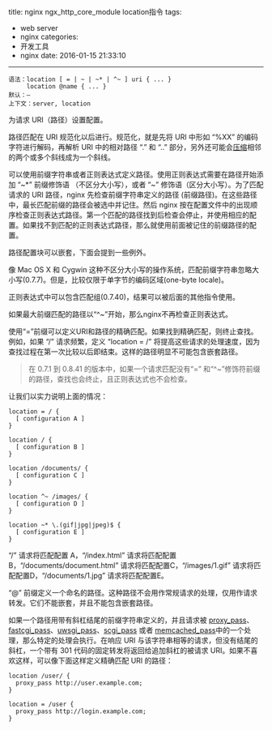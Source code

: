 title: nginx ngx_http_core_module location指令
tags:
  - web server
  - nginx
categories:
  - 开发工具
  - nginx
date: 2016-01-15 21:33:10
---


	语法：location [ = | ~ | ~* | ^~ ] uri { ... }
	     location @name { ... }
	默认：—
	上下文：server, location

为请求 URI（路径）设置配置。

<!-- more -->

路径匹配在 URI 规范化以后进行。规范化，就是先将 URI 中形如 “%XX” 的编码字符进行解码，再解析 URI 中的相对路径 “.” 和 “..” 部分，另外还可能会[压缩](http://nginx.org/en/docs/http/ngx_http_core_module.html#merge_slashes)相邻的两个或多个斜线成为一个斜线。

可以使用前缀字符串或者正则表达式定义路径。使用正则表达式需要在路径开始添加 “~*” 前缀修饰语 （不区分大小写），或者 “~” 修饰语（区分大小写）。为了匹配请求的 URI 路径，nginx 先检查前缀字符串定义的路径 (前缀路径)。在这些路径中，最长匹配前缀的路径会被选中并记住。然后 nginx 按在配置文件中的出现顺序检查正则表达式路径。第一个匹配的路径找到后检查会停止，并使用相应的配置。如果找不到匹配的正则表达式路径，那么就使用前面被记住的前缀路径的配置。

路径配置块可以嵌套，下面会提到一些例外。

像 Mac OS X 和 Cygwin 这种不区分大小写的操作系统，匹配前缀字符串忽略大小写(0.7.7)。但是，比较仅限于单字节的编码区域(one-byte locale)。

正则表达式中可以包含匹配组(0.7.40)，结果可以被后面的其他指令使用。

如果最大前缀匹配的路径以“^~”开始，那么nginx不再检查正则表达式。

使用“=”前缀可以定义URI和路径的精确匹配。如果找到精确匹配，则终止查找。例如，如果 “/” 请求频繁，定义 “location = /” 将提高这些请求的处理速度，因为查找过程在第一次比较以后即结束。这样的路径明显不可能包含嵌套路径。

>在 0.7.1 到 0.8.41 的版本中，如果一个请求匹配没有“=” 和“^~”修饰符前缀的路径，查找也会终止，且正则表达式也不会检查。

让我们以实力说明上面的情况：

	location = / {
      [ configuration A ]
	}

	location / {
      [ configuration B ]
	}

	location /documents/ {
      [ configuration C ]
	}

	location ^~ /images/ {
      [ configuration D ]
	}

	location ~* \.(gif|jpg|jpeg)$ {
      [ configuration E ]
	}

“/” 请求将匹配配置 A，“/index.html” 请求将匹配配置B，“/documents/document.html” 请求将匹配配置C，“/images/1.gif” 请求将匹配配置D，“/documents/1.jpg” 请求将匹配配置E。

“@” 前缀定义一个命名的路径。这种路径不会用作常规请求的处理，仅用作请求转发。它们不能嵌套，并且不能包含嵌套路径。

如果一个路径用带有斜杠结尾的前缀字符串定义的，并且请求被 [proxy_pass](http://nginx.org/en/docs/http/ngx_http_proxy_module.html#proxy_pass)、[fastcgi_pass](http://nginx.org/en/docs/http/ngx_http_fastcgi_module.html#fastcgi_pass)、[uwsgi_pass](http://nginx.org/en/docs/http/ngx_http_uwsgi_module.html#uwsgi_pass)、[scgi_pass](http://nginx.org/en/docs/http/ngx_http_scgi_module.html#scgi_pass) 或者 [memcached_pass](http://nginx.org/en/docs/http/ngx_http_memcached_module.html#memcached_pass)中的一个处理，那么特定的处理会执行。在响应 URI 与该字符串相等的请求，但没有结尾的斜杠，一个带有 301 代码的固定转发将返回给追加斜杠的被请求 URI。如果不喜欢这样，可以像下面这样定义精确匹配 URI 的路径：

	location /user/ {
      proxy_pass http://user.example.com;
	}

	location = /user {
      proxy_pass http://login.example.com;
	}

